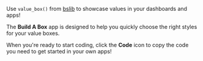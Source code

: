 Use `value_box()`
from [bslib](https://rstudio.github.io/bslib/reference/value_box.html)
to showcase values in your dashboards and apps!

The **Build A Box** app is designed to help you quickly choose
the right styles for your value boxes.

When you're ready to start coding,
click the
<i class="fas fa-code" role="img" aria-hidden="true"></i>
**Code** icon
to copy the code you need to get started
in your own apps!
